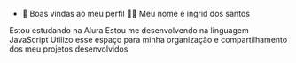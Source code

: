 - 👋 Boas vindas ao meu perfil 💙💙
Meu nome é ingrid dos santos

Estou estudando na Alura
Estou me desenvolvendo na linguagem JavaScript
Utilizo esse espaço para minha organização e compartilhamento dos meu projetos desenvolvidos

